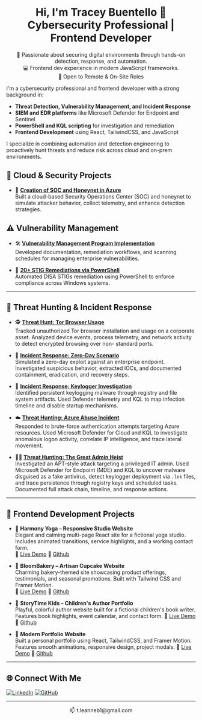 <h1 align="center">Hi, I'm Tracey Buentello 👋<br/>Cybersecurity Professional | Frontend Developer</h1>

<p align="center">
🔐 Passionate about securing digital environments through hands-on detection, response, and automation. <br/>
💻 Frontend dev experience in modern JavaScript frameworks. <br/>
💼 Open to Remote & On-Site Roles
</p>

I'm a cybersecurity professional and frontend developer with a strong background in:

- **Threat Detection, Vulnerability Management, and Incident Response**
- **SIEM and EDR platforms** like Microsoft Defender for Endpoint and Sentinel
- **PowerShell and KQL scripting** for investigation and remediation
- **Frontend Development** using React, TailwindCSS, and JavaScript

I specialize in combining automation and detection engineering to proactively hunt threats and reduce risk across cloud and on-prem environments.

## 🔐 Cloud & Security Projects

- 🚀 **[Creation of SOC and Honeynet in Azure](https://github.com/tleanne1/Cloud-SOC)**  
  Built a cloud-based Security Operations Center (SOC) and honeynet to simulate attacker behavior, collect telemetry, and enhance detection strategies.
  
## ⚠️ Vulnerability Management

- 🛠️ **[Vulnerability Management Program Implementation](https://github.com/tleanne1/vulnerability-management-program/tree/main)**  
  Developed documentation, remediation workflows, and scanning schedules for managing enterprise vulnerabilities.
  
- 🔧 **[20+ STIG Remediations via PowerShell](https://github.com/tleanne1/STIGS-PowerShell-Scripts)**  
  Automated DISA STIGs remediation using PowerShell to enforce compliance across Windows systems.

---

## 🚨 Threat Hunting & Incident Response

- 🕵️ **[Threat Hunt: Tor Browser Usage](https://github.com/tleanne1/threat-hunting-scenario-tor/tree/main)**  
  Tracked unauthorized Tor browser installation and usage on a corporate asset. Analyzed device events, process telemetry, and network activity to detect encrypted browsing over non-        standard ports.

- 🧪 **[Incident Response: Zero-Day Scenario](https://github.com/tleanne1/threat-hunting-scenario-zero-day)**  
  Simulated a zero-day exploit against an enterprise endpoint. Investigated suspicious behavior, extracted IOCs, and documented containment, eradication, and recovery steps.

- 📄 **[Incident Response: Keylogger Investigation](https://github.com/tleanne1/threat-hunting-scenario-keylogger)**  
  Identified persistent keylogging malware through registry and file system artifacts. Used Defender telemetry and KQL to map infection timeline and disable startup mechanisms.

- ☁️ **[Threat Hunting: Azure Abuse Incident](https://github.com/tleanne1/threat-hunting-Azure-Abuse-Incident)**  
  Responded to brute-force authentication attempts targeting Azure resources. Used Microsoft Defender for Cloud and KQL to investigate anomalous logon activity, correlate IP intelligence,   and trace lateral movement.
  
- 🕵️‍♀️ **[Threat Hunting: The Great Admin Heist](https://github.com/tleanne1/The-Great-Admin-Heist)**  
  Investigated an APT-style attack targeting a privileged IT admin. Used Microsoft Defender for Endpoint (MDE) and KQL to uncover malware disguised as a fake antivirus, detect keylogger     deployment via `.lnk` files, and trace persistence through registry keys and scheduled tasks. Documented full attack chain, timeline, and response actions.

---

## 🎨 Frontend Development Projects

- 💼 **Harmony Yoga – Responsive Studio Website**  
  Elegant and calming multi-page React site for a fictional yoga studio. Includes animated transitions, service highlights, and a working contact form. <br/>
  🔗 [Live Demo](https://harmony-yoga-client.vercel.app/) 🔗 [Github](https://github.com/tleanne1/harmony-yoga-client)

- 🍴 **BloomBakery – Artisan Cupcake Website**  
  Charming bakery-themed site showcasing product offerings, testimonials, and seasonal promotions. Built with Tailwind CSS and Framer Motion.  
  🔗 [Live Demo](https://bloombakery-client.vercel.app/) 🔗 [Github](https://github.com/tleanne1/bloombakery-client)


- 🏦 **StoryTime Kids – Children's Author Portfolio**  
  Playful, colorful author website built for a fictional children's book writer. Features book highlights, event calendar, and contact form. 
  🔗 [Live Demo](https://storytime-client.vercel.app/) 🔗 [Github](https://github.com/tleanne1/storytime-client)


- 🐾 **Modern Portfolio Website**  
  Built a personal portfolio using React, TailwindCSS, and Framer Motion. Features smooth animations, responsive design, project modals.
  🔗 [Live Demo](https://tleanne.dev/) 🔗 [Github](https://github.com/tleanne1/developer.portfolio)

  
---

## 🌐 Connect With Me

[![LinkedIn](https://img.shields.io/badge/LinkedIn-Tracey%20Buentello-blue?style=for-the-badge&logo=linkedin)](https://www.linkedin.com/in/tleanne/)
[![GitHub](https://img.shields.io/badge/GitHub-tleanne1-black?style=for-the-badge&logo=github)](https://github.com/tleanne1)

---

<p align="center">📫 t.leanneb1@gmail.com</p>

